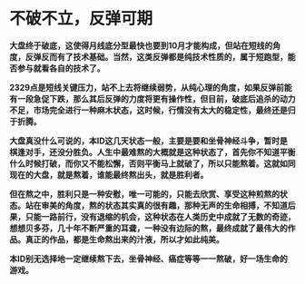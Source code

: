 不破不立，反弹可期
====

			

**大盘终于破底，这使得月线底分型最快也要到10月才能构成，但站在短线的角度，反弹反而有了技术基础。当然，这类反弹都是纯技术性质的，属于短跑型，能否参与就看各自的技术了。**

**2329点是短线关键压力，站不上去将继续弱势，从纯心理的角度，如果反弹前能有一段急促下跌，那么其后反弹的力度将更有操作性，但目前，破底后追杀的动力不足，市场完全进行一种麻木状态，这时候，行情没有太大的稳定性，最终还是归于折腾。**

**大盘真没什么可说的，本ID这几天状态一般，主要是要和坐骨神经斗争，暂时是棋逢对手，还没分胜负。人生中最难熬的大概就是这种状态了，首先你不知道平衡什么时候打破，而你又不能松懈，否则平衡马上就破了，所以只能熬着。这就如同现在的大盘，就是熬着，谁能最终熬出头，就是胜利者。**

**但在熬之中，胜利只是一种安慰，唯一可能的，只能去欣赏、享受这种煎熬的状态。站在审美的角度，熬的状态其实真的很有趣，那种无声的生命相搏，不知道后果，只能一路前行，没有退缩的机会，这种状态在人类历史中成就了无数的奇迹，想想贝多芬，几十年不断严重的耳聋，一种没有边际的熬，最终成就了最伟大的作品。真正的作品，都是生命熬出来的汁液，所以才如此纯美。**

**本ID别无选择地一定继续熬下去，坐骨神经、癌症等等一一熬破，好一场生命的游戏。**
